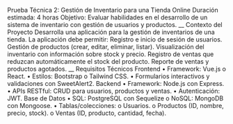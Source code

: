 Prueba Técnica 2: Gestión de Inventario para una Tienda Online
Duración estimada: 4 horas
Objetivo: Evaluar habilidades en el desarrollo de un sistema de inventario con gestión de usuarios y productos.
__
Contexto del Proyecto
Desarrolla una aplicación para la gestión de inventarios de una tienda. La aplicación debe permitir:
Registro e inicio de sesión de usuarios.
Gestión de productos (crear, editar, eliminar, listar).
Visualización del inventario con información sobre stock y precio.
Registro de ventas que reduzcan automáticamente el stock del producto.
Reporte de ventas y productos agotados.
__
Requisitos Técnicos
Frontend
•    Framework: Vue.js o React.
•    Estilos: Bootstrap o Tailwind CSS.
•    Formularios interactivos y validaciones con SweetAlert2.
Backend
•    Framework: Node.js con Express.
•    APIs RESTful: CRUD para usuarios, productos y ventas.
•    Autenticación: JWT.
Base de Datos
•    SQL: PostgreSQL con Sequelize o NoSQL: MongoDB con Mongoose.
•    Tablas/colecciones:
o    Usuarios.
o    Productos (ID, nombre, precio, stock).
o    Ventas (ID, producto, cantidad, fecha).